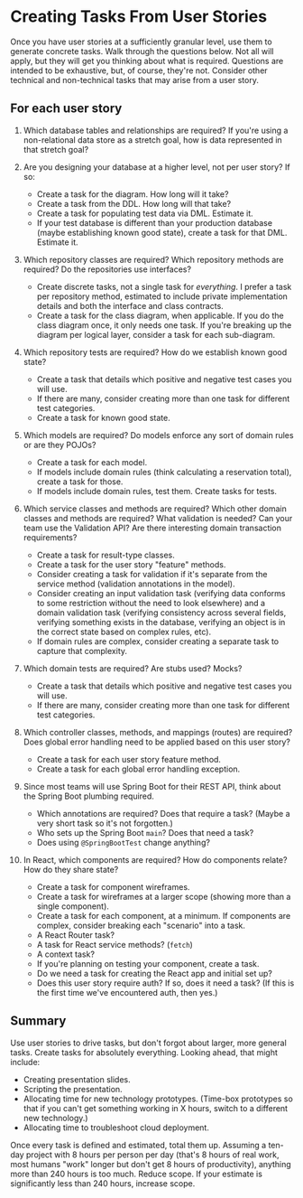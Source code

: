 # Creating Tasks From User Stories

Once you have user stories at a sufficiently granular level, use them to generate concrete tasks. Walk through the questions below. Not all will apply, but they will get you thinking about what is required. Questions are intended to be exhaustive, but, of course, they're not. Consider other technical and non-technical tasks that may arise from a user story.

## For each user story

1. Which database tables and relationships are required? If you're using a non-relational data store as a stretch goal, how is data represented in that stretch goal?

2. Are you designing your database at a higher level, not per user story? If so:

    - Create a task for the diagram. How long will it take?
    - Create a task from the DDL. How long will that take?
    - Create a task for populating test data via DML. Estimate it.
    - If your test database is different than your production database (maybe establishing known good state), create a task for that DML. Estimate it.

3. Which repository classes are required? Which repository methods are required? Do the repositories use interfaces?

    - Create discrete tasks, not a single task for _everything_. I prefer a task per repository method, estimated to include private implementation details and both the interface and class contracts.
    - Create a task for the class diagram, when applicable. If you do the class diagram once, it only needs one task. If you're breaking up the diagram per logical layer, consider a task for each sub-diagram.

4. Which repository tests are required? How do we establish known good state?

    - Create a task that details which positive and negative test cases you will use.
    - If there are many, consider creating more than one task for different test categories.
    - Create a task for known good state.

5. Which models are required? Do models enforce any sort of domain rules or are they POJOs?

    - Create a task for each model.
    - If models include domain rules (think calculating a reservation total), create a task for those.
    - If models include domain rules, test them. Create tasks for tests.

6. Which service classes and methods are required? Which other domain classes and methods are required? What validation is needed? Can your team use the Validation API? Are there interesting domain transaction requirements?

    - Create a task for result-type classes.
    - Create a task for the user story "feature" methods.
    - Consider creating a task for validation if it's separate from the service method (validation annotations in the model).
    - Consider creating an input validation task (verifying data conforms to some restriction without the need to look elsewhere) and a domain validation task (verifying consistency across several fields, verifying something exists in the database, verifying an object is in the correct state based on complex rules, etc).
    - If domain rules are complex, consider creating a separate task to capture that complexity.

7. Which domain tests are required? Are stubs used? Mocks?

    - Create a task that details which positive and negative test cases you will use.
    - If there are many, consider creating more than one task for different test categories.

8. Which controller classes, methods, and mappings (routes) are required? Does global error handling need to be applied based on this user story?

    - Create a task for each user story feature method.
    - Create a task for each global error handling exception.

9. Since most teams will use Spring Boot for their REST API, think about the Spring Boot plumbing required.

    - Which annotations are required? Does that require a task? (Maybe a very short task so it's not forgotten.)
    - Who sets up the Spring Boot `main`? Does that need a task?
    - Does using `@SpringBootTest` change anything?

10. In React, which components are required? How do components relate? How do they share state?

    - Create a task for component wireframes.
    - Create a task for wireframes at a larger scope (showing more than a single component).
    - Create a task for each component, at a minimum. If components are complex, consider breaking each "scenario" into a task.
    - A React Router task?
    - A task for React service methods? (`fetch`)
    - A context task?
    - If you're planning on testing your component, create a task.
    - Do we need a task for creating the React app and initial set up?
    - Does this user story require auth? If so, does it need a task? (If this is the first time we've encountered auth, then yes.)

## Summary

Use user stories to drive tasks, but don't forgot about larger, more general tasks. Create tasks for absolutely everything. Looking ahead, that might include:

- Creating presentation slides.
- Scripting the presentation.
- Allocating time for new technology prototypes. (Time-box prototypes so that if you can't get something working in X hours, switch to a different new technology.)
- Allocating time to troubleshoot cloud deployment.

Once every task is defined and estimated, total them up. Assuming a ten-day project with 8 hours per person per day (that's 8 hours of real work, most humans "work" longer but don't get 8 hours of productivity), anything more than 240 hours is too much. Reduce scope. If your estimate is significantly less than 240 hours, increase scope.
>